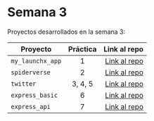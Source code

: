 # Semana 3 

Proyectos desarrollados en la semana 3:

| Proyecto | Práctica | Link al repo |
| ------------- |:-------------:| -----:|
|`my_launchx_app`|1|[Link al repo](https://github.com/Eugenio-tgl/Proyectos_JS_Sem3/tree/main/my_launchx_app)|
|`spiderverse`|2|[Link al repo](https://github.com/Eugenio-tgl/Proyectos_JS_Sem3/tree/main/spiderverse)|
|`twitter`|3, 4, 5|[Link al repo](https://github.com/Eugenio-tgl/Proyectos_JS_Sem3/tree/main/twitter)|
|`express_basic`|6|[Link al repo](https://github.com/Eugenio-tgl/Proyectos_JS_Sem3/tree/main/express_basic)|
|`express_api`|7|[Link al repo](https://github.com/Eugenio-tgl/Proyectos_JS_Sem3/tree/main/express_api)|
